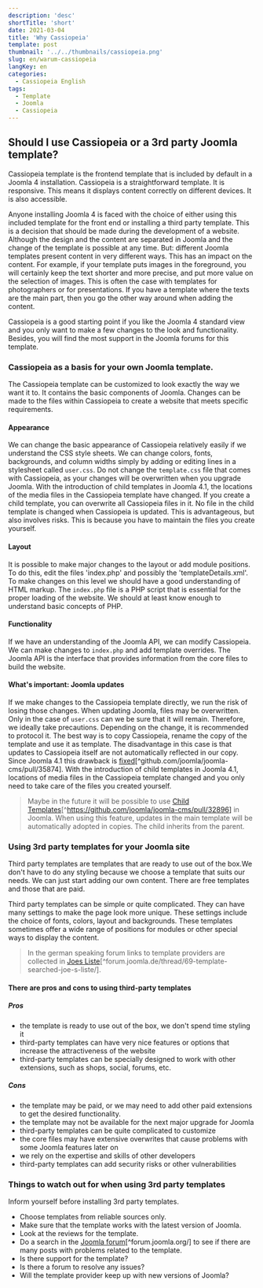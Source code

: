 ```yaml
---
description: 'desc'
shortTitle: 'short'
date: 2021-03-04
title: 'Why Cassiopeia'
template: post
thumbnail: '../../thumbnails/cassiopeia.png'
slug: en/warum-cassiopeia
langKey: en
categories:
  - Cassiopeia English
tags:
  - Template
  - Joomla
  - Cassiopeia
---
```


## Should I use Cassiopeia or a 3rd party Joomla template?

Cassiopeia template is the frontend template that is included by default in a Joomla 4 installation. Cassiopeia is a straightforward template. It is responsive. This means it displays content correctly on different devices. It is also accessible.

Anyone installing Joomla 4 is faced with the choice of either using this included template for the front end or installing a third party template. This is a decision that should be made during the development of a website. Although the design and the content are separated in Joomla and the change of the template is possible at any time. But: different Joomla templates present content in very different ways. This has an impact on the content. For example, if your template puts images in the foreground, you will certainly keep the text shorter and more precise, and put more value on the selection of images. This is often the case with templates for photographers or for presentations. If you have a template where the texts are the main part, then you go the other way around when adding the content.

Cassiopeia is a good starting point if you like the Joomla 4 standard view and you only want to make a few changes to the look and functionality. Besides, you will find the most support in the Joomla forums for this template.

### Cassiopeia as a basis for your own Joomla template.

The Cassiopeia template can be customized to look exactly the way we want it to. It contains the basic components of Joomla. Changes can be made to the files within Cassiopeia to create a website that meets specific requirements.

#### Appearance

We can change the basic appearance of Cassiopeia relatively easily if we understand the CSS style sheets. We can change colors, fonts, backgrounds, and column widths simply by adding or editing lines in a stylesheet called `user.css`. Do not change the `template.css` file that comes with Cassiopeia, as your changes will be overwritten when you upgrade Joomla. With the introduction of child templates in Joomla 4.1, the locations of the media files in the Cassiopeia template have changed. If you create a child template, you can overwrite all Cassiopeia files in it. No file in the child template is changed when Cassiopeia is updated. This is advantageous, but also involves risks. This is because you have to maintain the files you create yourself.

#### Layout

It is possible to make major changes to the layout or add module positions. To do this, edit the files 'index.php' and possibly the 'templateDetails.xml'. To make changes on this level we should have a good understanding of HTML markup. The `index.php` file is a PHP script that is essential for the proper loading of the website. We should at least know enough to understand basic concepts of PHP.

#### Functionality

If we have an understanding of the Joomla API, we can modify Cassiopeia. We can make changes to `index.php` and add template overrides. The Joomla API is the interface that provides information from the core files to build the website.

#### What's important: Joomla updates

If we make changes to the Cassiopeia template directly, we run the risk of losing those changes. When updating Joomla, files may be overwritten. Only in the case of `user.css` can we be sure that it will remain. Therefore, we ideally take precautions. Depending on the change, it is recommended to protocol it. The best way is to copy Cassiopeia, rename the copy of the template and use it as template. The disadvantage in this case is that updates to Cassiopeia itself are not automatically reflected in our copy. Since Joomla 4.1 this drawback is [fixed](https://github.com/joomla/joomla-cms/pull/35874)[^github.com/joomla/joomla-cms/pull/35874]. With the introduction of child templates in Joomla 4.1, locations of media files in the Cassiopeia template changed and you only need to take care of the files you created yourself.

> Maybe in the future it will be possible to use [Child Templates](https://github.com/joomla/joomla-cms/pull/32896)[^https://github.com/joomla/joomla-cms/pull/32896] in Joomla. When using this feature, updates in the main template will be automatically adopted in copies. The child inherits from the parent.

### Using 3rd party templates for your Joomla site

Third party templates are templates that are ready to use out of the box.We don't have to do any styling because we choose a template that suits our needs. We can just start adding our own content. There are free templates and those that are paid.

Third party templates can be simple or quite complicated. They can have many settings to make the page look more unique. These settings include the choice of fonts, colors, layout and backgrounds. These templates sometimes offer a wide range of positions for modules or other special ways to display the content.

> In the german speaking forum links to template providers are collected in [Joes Liste](https://forum.joomla.de/thread/69-template-gesucht-joe-s-liste/)[^forum.joomla.de/thread/69-template-searched-joe-s-liste/].

#### There are pros and cons to using third-party templates

##### Pros

- the template is ready to use out of the box, we don't spend time styling it
- third-party templates can have very nice features or options that increase the attractiveness of the website
- third-party templates can be specially designed to work with other extensions, such as shops, social, forums, etc.

##### Cons

- the template may be paid, or we may need to add other paid extensions to get the desired functionality.
- the template may not be available for the next major upgrade for Joomla
- third-party templates can be quite complicated to customize
- the core files may have extensive overwrites that cause problems with some Joomla features later on
- we rely on the expertise and skills of other developers
- third-party templates can add security risks or other vulnerabilities

### Things to watch out for when using 3rd party templates

Inform yourself before installing 3rd party templates.

- Choose templates from reliable sources only.
- Make sure that the template works with the latest version of Joomla.
- Look at the reviews for the template.
- Do a search in the [Joomla forum](https://forum.joomla.org/)[^forum.joomla.org/] to see if there are many posts with problems related to the template.
- Is there support for the template?
- Is there a forum to resolve any issues?
- Will the template provider keep up with new versions of Joomla?

<img src="https://vg04.met.vgwort.de/na/ce472b7ad61e43d783051d994e6a865e" width="1" height="1" alt="">
